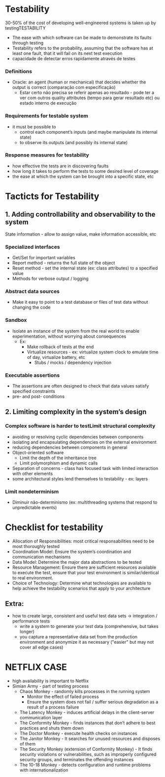 # Testability

30-50% of the cost of developing well-engineered systems is taken up by testingTESTABILITY
* The ease with which software can be made to demonstrate its faults through testing
* Testability refers to the probability, assuming that the software has at least one fault, that it will fail on its next test execution
* capacidade de detectar erros rapidamente através de testes

### Definitions
* Oracle: an agent (human or mechanical) that decides whether the output is correct (comparação com especificação)
  * Estar certo não precisa se referir apenas ao resultado - pode ter a ver com outros quality attributes (tempo para gerar resultado etc) ou estado interno de execução

###  Requirements for testable system
* it must be possible to
  * control each component’s inputs (and maybe manipulate its internal state)
  * to observe its outputs (and possibly its internal state)

### Response measures for testability
* how effective the tests are in discovering faults
* how long it takes to perform the tests to some desired level of coverage
* the ease at which the system can be brought into a specific state, etc


# Tacticts for Testability
## 1. Adding controllability and observability to the system

State information - allow to assign value, make information accessible, etc


### Specialized interfaces
* Get/Set for important variables
* Report method - returns the full state of the object
* Reset method - set the internal state (ex: class attributes) to a specified value
* Methods for verbose output / logging


### Abstract data sources
* Make it easy to point to a test database or files of test data without changing the code


### Sandbox
* Isolate an instance of the system from the real world to enable experimentation, without worrying about consequences
  * Ex:
    * Make rollback of tests at the end
    * Virtualize resources - ex: virtualize system clock to emulate time of day, virtualize battery, etc
    	* Stubs / mocks / dependency injection


### Executable assertions
* The assertions are often designed to check that data values satisfy specified constraints
* pre- and post- conditions



## 2. Limiting complexity in the system’s design

### Complex software is harder to testLimit structural complexity
* avoiding or resolving cyclic dependencies between components
* isolating and encapsulating dependencies on the external environment
* reducing dependencies between components in general
* Object-oriented software
  * Limit the depth of the inheritance tree
  * Limit polymorphism and dynamic calls
* Separation of concerns - class has focused task with limited interaction with other elements
* some architectural styles lend themselves to testability - ex: layers

### Limit nondeterminism
* Diminuir não-determinismo (ex: multithreading systems that respond to unpredictable events)

# Checklist for testability
* Allocation of Responsibilities: most critical responsabilities need to be most thoroughly tested
* Coordination Model: Ensure the system’s coordination and communication mechanisms
* Data Model: Determine the major data abstractions to be tested
* Resource Management: Ensure there are sufficient resources available to execute the test, ensure that your test environment is similar/identical to real environment.
* Choice of Technology: Determine what technologies are available to help achieve the testability scenarios that apply to your architecture

## Extra:
* how to create large, consistent and useful test data sets -> integration / performance tests
  * write a system to generate your test data (comprehensive, but takes longer)
  * you capture a representative data set from the production environment and anonymize it as necessary ("easier" but may not cover all edge cases)

# NETFLIX CASE
* high availability is important to Netflix
* Simian Army - part of testing process
  * Chaos Monkey - randomly kills processes in the running system
  	* Monitor the effect of failed process
  	* Ensure the system does not fail / suffer serious degradation as a result of a process failure
  * The Latency Monkey - induces artificial delays in the client-server communication layer
  * The Conformity Monkey - finds instances that don’t adhere to best practices and shuts them down
  * The Doctor Monkey - execute health checks on instances
  * The Janitor Monkey - It searches for unused resources and disposes of them
  * The Security Monkey (extension of Conformity Monkey) - It finds security violations or vulnerabilities, such as improperly configured security groups, and terminates the offending instances
  * The 10-18 Monkey - detects configuration and runtime problems with internationalization
